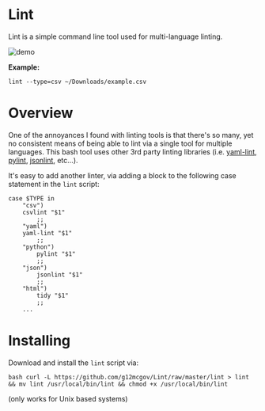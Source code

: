 # Lint

Lint is a simple command line tool used for multi-language linting. 

![demo](http://i1158.photobucket.com/albums/p618/g12mcgov/demo_2.gif)

**Example:**

```lint --type=csv ~/Downloads/example.csv```

Overview
=======

One of the annoyances I found with linting tools is that there's so many, yet no consistent means of being able to lint via a single tool for multiple languages. This bash tool uses other 3rd party linting libraries (i.e. [yaml-lint](https://github.com/Pryz/yaml-lint), [pylint](http://www.pylint.org/), [jsonlint](https://github.com/zaach/jsonlint), etc...).

It's easy to add another linter, via adding a block to the following case statement in the `lint` script:

    case $TYPE in
        "csv")
        csvlint "$1"
            ;;
        "yaml")
        yaml-lint "$1"
            ;;
        "python")
            pylint "$1"
            ;;
        "json")
            jsonlint "$1"
            ;;
        "html")
            tidy "$1"
            ;;
        ...


Installing
=======

Download and install the `lint` script via:

```bash curl -L https://github.com/g12mcgov/Lint/raw/master/lint > lint && mv lint /usr/local/bin/lint && chmod +x /usr/local/bin/lint```

(only works for Unix based systems)
